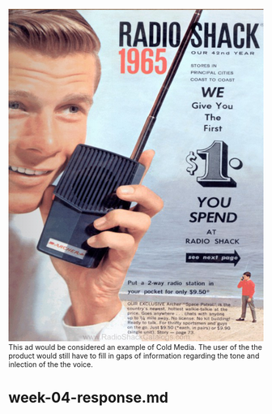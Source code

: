 ![walkietalkiead](walkietalkie.jpg)
This ad would be considered an example of Cold Media. The user of the the product would still have to fill in gaps of information regarding the tone and inlection of the the voice. 
# week-04-response.md
